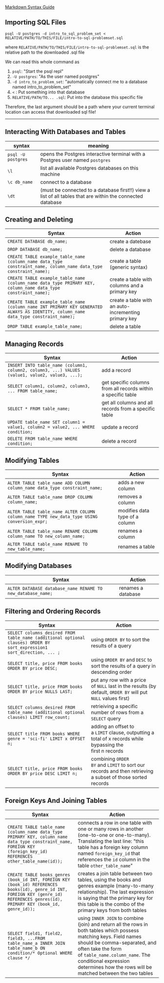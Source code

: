 
[Markdown Syntax Guide](https://www.markdownguide.org/basic-syntax/)


## **Importing SQL Files**

    psql -U postgres -d intro_to_sql_problem_set < RELATIVE/PATH/TO/THIS/FILE/intro-to-sql-problemset.sql

where `RELATIVE/PATH/TO/THIS/FILE/intro-to-sql-problemset.sql` is the relative path to the downloaded .sql file  
  

We can read this whole command as
1. `psql`: "Start the psql repl"
2. `-U postgres`: "As the user named postgres"
3. `-d intro_to_problem_set`: "automatically connect me to a database named intro_to_problem_set"
4. `<` : Put something into that database
5. `RELATIVE/PATH/TO... .sql`: Put into the database this specific file

Therefore, the last argument should be a path where your current terminal location can access that downloaded sql file!

---

## **Interacting With Databases and Tables**

syntax | meaning
--- | ---
`psql -U postgres` | opens the Postgres interactive terminal with a Postgres user named `postgres`
`\l` | list all available Postgres databases on this machine
`\c db_name` | connect to a database
`\dt` | (must be connected to a database first!!) view a list of all tables that are within the connected database

## **Creating and Deleting**

Syntax | Action
---- | ----
`CREATE DATABASE db_name;` | create a datebase
`DROP DATABASE db_name;` | delete a database 
`CREATE TABLE example_table_name (column_name data_type constraint_name, column_name data_type constraint_name);` | create a table (generic syntax)
`CREATE TABLE example_table_name (column_name data_type PRIMARY KEY, column_name data_type constraint_name);` | create a table with columns and a primary key
`CREATE TABLE example_table_name (column_name INT PRIMARY KEY GENERATED ALWAYS AS IDENTITY, column_name data_type constraint_name);` | create a table with an auto-incrementing primary key   
`DROP TABLE example_table_name;` | delete a table

## **Managing Records**

Syntax | Action
---- | ----
`INSERT INTO table_name (column1, column2, column3, ...) VALUES (value1, value2, value3, ...);` | add a record
`SELECT column1, column2, column3, ... FROM table_name;` | get specific columns from all records within a specific table
`SELECT * FROM table_name;` | get all columns and all records from a specific table
`UPDATE table_name SET column1 = value1, column2 = value2, ... WHERE condition;` | update a record
`DELETE FROM table_name WHERE condition;` | delete a record

## **Modifying Tables**

Syntax | Action
---- | ----
`ALTER TABLE table_name ADD COLUMN column_name data_type constraint_name;` | adds a new column
`ALTER TABLE table_name DROP COLUMN column_name;` | removes a column
`ALTER TABLE table_name ALTER COLUMN column_name TYPE new_data_type USING conversion_expr;` | modifies data type of a column
`ALTER TABLE table_name RENAME COLUMN column_name TO new_column_name;` | renames a column
`ALTER TABLE table_name RENAME TO new_table_name;` | renames a table

## **Modifying Databases**

Syntax | Action
---- | ----
`ALTER DATABASE database_name RENAME TO new_database_name;` | renames a database

## **Filtering and Ordering Records**

Syntax | Action
---- | ----
`SELECT columns_desired FROM table_name (additional optional clauses) ORDER BY sort_expression1 sort_direction, ... ;` | using `ORDER BY` to sort the results of a query
`SELECT title, price FROM books ORDER BY price DESC;` | using `ORDER BY` and `DESC` to sort the results of a query in descending order
`SELECT title, price FROM books ORDER BY price NULLS LAST;` | put any row with a price of `NULL` last in the results (by default, `ORDER BY` will put `NULL` values first)
`SELECT columns_desired FROM table_name (additional optional clauses) LIMIT row_count;` | retrieiving a specific number of rows from a `SELECT` query
`SELECT title FROM books WHERE genre = 'sci-fi' LIMIT x OFFSET n;` | adding an offset to a `LIMIT` clause, outputting a total of x records while bypassing the first n records
`SELECT title, price FROM books ORDER BY price DESC LIMIT n;` | combining `ORDER BY` and `LIMIT` to sort our records and then retrieving a subset of those sorted records

## **Foreign Keys And Joining Tables**

Syntax | Action
---- | ----
`CREATE TABLE table_name (column_name data_type PRIMARY KEY, column_name data_type constraint_name, FOREIGN KEY (foreign_key_id) REFERENCES other_table_name(id));` | connects a row in one table with one or many rows in another (one-to-one or one-to-many). Translating the last line: "this table has a foreign key column named `foreign_key_id` that references the `id` column in the table `other_table_name`"
`CREATE TABLE books_genres (book_id INT, FOREIGN KEY (book_id) REFERENCES books(id), genre_id INT, FOREIGN KEY (genre_id) REFERENCES genres(id), PRIMARY KEY (book_id, genre_id));` | creates a join table between two tables, using the books and genres example (many-to-many relationship). The last expression is saying that the primary key for this table is the combo of the primary keys from both tables
`SELECT field1, field2, field3, ...FROM table_name_a INNER JOIN table_name_b ON condition/* Optional WHERE clause */` |  using `INNER JOIN` to combine (join) and return all the rows in both tables which possess matching keys. Field names should be comma-separated, and often take the form of `table_name.column_name`. The conditional expression determines how the rows will be matched between the two tables